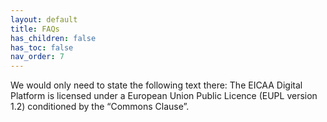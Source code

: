 ```yaml
---
layout: default
title: FAQs
has_children: false
has_toc: false
nav_order: 7
---
```

We would only need to state the following text there: The EICAA Digital Platform is licensed under a European Union Public Licence (EUPL version 1.2) conditioned by the “Commons Clause”.
 